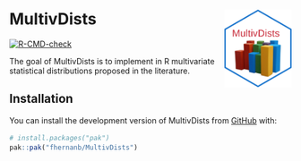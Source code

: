 
# MultivDists <img src="docs/logo.png" align="right" alt="" width="120" />

<!-- badges: start -->
[![R-CMD-check](https://github.com/fhernanb/MultivDists/actions/workflows/R-CMD-check.yaml/badge.svg)](https://github.com/fhernanb/MultivDists/actions/workflows/R-CMD-check.yaml)
<!-- badges: end -->

The goal of MultivDists is to implement in R multivariate statistical distributions proposed in the literature.

## Installation

You can install the development version of MultivDists from [GitHub](https://github.com/) with:

``` r
# install.packages("pak")
pak::pak("fhernanb/MultivDists")
```
